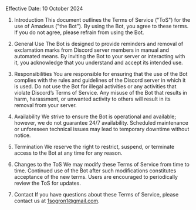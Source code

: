 Effective Date: 10 October 2024

1. Introduction
This document outlines the Terms of Service ("ToS") for the use of Amadeus ("the Bot"). By using the Bot, you agree to these terms. If you do not agree, please refrain from using the Bot.

2. General Use
The Bot is designed to provide reminders and removal of exclamation marks from Discord server members in manual and automated means. By inviting the Bot to your server or interacting with it, you acknowledge that you understand and accept its intended use.

3. Responsibilities
    You are responsible for ensuring that the use of the Bot complies with the rules and guidelines of the Discord server in which it is used.
    Do not use the Bot for illegal activities or any activities that violate Discord’s Terms of Service.
    Any misuse of the Bot that results in harm, harassment, or unwanted activity to others will result in its removal from your server.

4. Availability
We strive to ensure the Bot is operational and available; however, we do not guarantee 24/7 availability. Scheduled maintenance or unforeseen technical issues may lead to temporary downtime without notice.

5. Termination
We reserve the right to restrict, suspend, or terminate access to the Bot at any time for any reason.

6. Changes to the ToS
We may modify these Terms of Service from time to time. Continued use of the Bot after such modifications constitutes acceptance of the new terms. Users are encouraged to periodically review the ToS for updates.

7. Contact
If you have questions about these Terms of Service, please contact us at 1sogron1@gmail.com.

